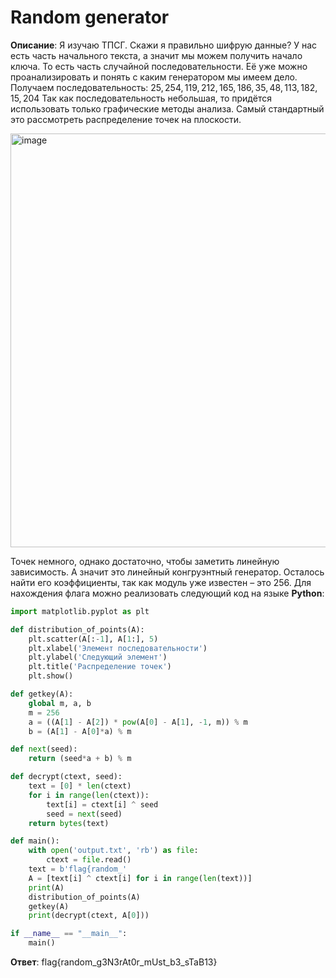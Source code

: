 # Random generator
**Описание**: Я изучаю ТПСГ. Скажи я правильно шифрую данные?
У нас есть часть начального текста, а значит мы можем получить начало ключа. То есть часть случайной последовательности. Её уже можно проанализировать и понять с каким генератором мы имеем дело. 
Получаем последовательность: $25, 254, 119, 212, 165, 186, 35, 48, 113, 182, 15, 204$
Так как последовательность небольшая, то придётся использовать только графические методы анализа. Самый стандартный это рассмотреть распределение точек на плоскости.

<img width="662" alt="image" src="https://github.com/user-attachments/assets/a2eaf678-11df-48b5-8613-4796350909c0" />

Точек немного, однако достаточно, чтобы заметить линейную зависимость. А значит это линейный конгруэнтный генератор. Осталось найти его коэффициенты, так как модуль уже известен – это 256.
Для нахождения флага можно реализовать следующий код на языке **Python**:
```python
import matplotlib.pyplot as plt

def distribution_of_points(A):
    plt.scatter(A[:-1], A[1:], 5)
    plt.xlabel('Элемент последовательности')
    plt.ylabel('Следующий элемент')
    plt.title('Распределение точек')
    plt.show()

def getkey(A):
    global m, a, b
    m = 256
    a = ((A[1] - A[2]) * pow(A[0] - A[1], -1, m)) % m
    b = (A[1] - A[0]*a) % m

def next(seed):
    return (seed*a + b) % m

def decrypt(ctext, seed):
    text = [0] * len(ctext)
    for i in range(len(ctext)):
        text[i] = ctext[i] ^ seed
        seed = next(seed)
    return bytes(text)

def main():
    with open('output.txt', 'rb') as file:
        ctext = file.read()
    text = b'flag{random_'
    A = [text[i] ^ ctext[i] for i in range(len(text))]
    print(A)
    distribution_of_points(A)
    getkey(A)
    print(decrypt(ctext, A[0]))

if __name__ == "__main__":
    main()
```
**Ответ**: flag{random_g3N3rAt0r_mUst_b3_sTaB13}
